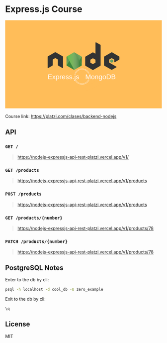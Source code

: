 # Express.js Course

![Cover](./cover.png)

Course link: https://platzi.com/clases/backend-nodejs

## API

### `GET /`

> https://nodejs-expressjs-api-rest-platzi.vercel.app/v1/

### `GET /products`

> https://nodejs-expressjs-api-rest-platzi.vercel.app/v1/products

### `POST /products`

> https://nodejs-expressjs-api-rest-platzi.vercel.app/v1/products

### `GET /products/{number}`

> https://nodejs-expressjs-api-rest-platzi.vercel.app/v1/products/78

### `PATCH /products/{number}`

> https://nodejs-expressjs-api-rest-platzi.vercel.app/v1/products/78

## PostgreSQL Notes

Enter to the db by cli:

```sh
psql -h localhost -d cool_db -U zero_example
```

Exit to the db by cli:

```sh
\q
```

## License

MIT
